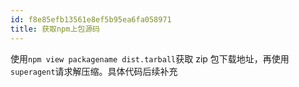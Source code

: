 ```yaml
---
id: f8e85efb13561e8ef5b95ea6fa058971
title: 获取npm上包源码
---
```


使用`npm view packagename dist.tarball`获取 zip 包下载地址，再使用`superagent`请求解压缩。具体代码后续补充
